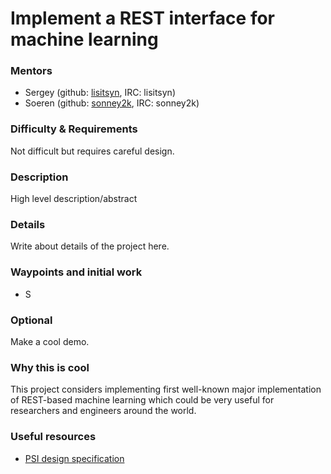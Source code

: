 # Implement a REST interface for machine learning

### Mentors
 * Sergey (github: [lisitsyn](https://github.com/lisitsyn), IRC: lisitsyn)
 * Soeren (github: [sonney2k](https://github.com/sonney2k), IRC: sonney2k)

### Difficulty & Requirements

Not difficult but requires careful design.

### Description
High level description/abstract

### Details
Write about details of the project here.

### Waypoints and initial work
 * S

### Optional
Make a cool demo.

### Why this is cool
This project considers implementing first well-known major implementation of REST-based machine learning which could be very useful for researchers and engineers around the world.

### Useful resources
 * [PSI design specification](http://psi.cecs.anu.edu.au/spec/)